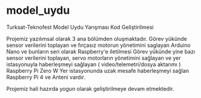 # model_uydu
Turksat-Teknofest Model Uydu Yarışması Kod Geliştirilmesi


Projemiz yazılımsal olarak 3 ana bölümden oluşmaktadır.
Görev yükünde sensor verilerini toplayan ve fırçasız motorun yönetimini saglayan Arduino Nano ve bunların seri olarak Raspberry'e iletilmesi
Görev yükünde yine bazı sensor verilerini toplayan, servo motorların yönetimini sağlayan ve yer istasyonuyla haberleşmeyi sağlayan ( video/telemetri/dosya aktarımı ) Raspberry Pi Zero W
Yer istasyonunda uzak mesafe haberleşmeyi sağlan Raspberry Pi 4 ve Anteni vardır.

Projemiz hali hazırda yogun olarak geliştirilmeye devam etmektedir.
